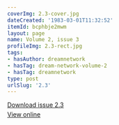 ```yaml
---
coverImg: 2.3-cover.jpg
dateCreated: '1983-03-01T11:32:52'
itemId: bcphbje2mwm
layout: page
name: Volume 2, issue 3
profileImg: 2.3-rect.jpg
tags:
- hasAuthor: dreamnetwork
- hasTag: dream-network-volume-2
- hasTag: dreamnetwork
type: post
urlSlug: '2.3'
---
```

<p style="margin-block-end: 5px; margin-block-start: 5px;"><a href="../files/pdfs/Volume_2/2.3-Dream-Craft-Volume-2-No-3.pdf" download="">Download issue 2.3</a></p><p style="margin-block-end: 5px; margin-block-start: 5px;"><a href="../files/pdfs/Volume_2/2.3-Dream-Craft-Volume-2-No-3.pdf">View online</a></p>